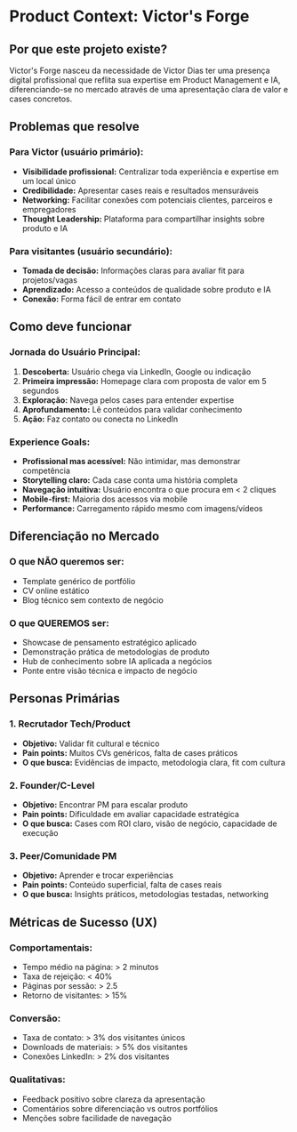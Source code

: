# Product Context: Victor's Forge

## Por que este projeto existe?

Victor's Forge nasceu da necessidade de Victor Dias ter uma presença digital profissional que reflita sua expertise em Product Management e IA, diferenciando-se no mercado através de uma apresentação clara de valor e cases concretos.

## Problemas que resolve

### Para Victor (usuário primário):
- **Visibilidade profissional:** Centralizar toda experiência e expertise em um local único
- **Credibilidade:** Apresentar cases reais e resultados mensuráveis
- **Networking:** Facilitar conexões com potenciais clientes, parceiros e empregadores
- **Thought Leadership:** Plataforma para compartilhar insights sobre produto e IA

### Para visitantes (usuário secundário):
- **Tomada de decisão:** Informações claras para avaliar fit para projetos/vagas
- **Aprendizado:** Acesso a conteúdos de qualidade sobre produto e IA
- **Conexão:** Forma fácil de entrar em contato

## Como deve funcionar

### Jornada do Usuário Principal:
1. **Descoberta:** Usuário chega via LinkedIn, Google ou indicação
2. **Primeira impressão:** Homepage clara com proposta de valor em 5 segundos
3. **Exploração:** Navega pelos cases para entender expertise
4. **Aprofundamento:** Lê conteúdos para validar conhecimento
5. **Ação:** Faz contato ou conecta no LinkedIn

### Experience Goals:
- **Profissional mas acessível:** Não intimidar, mas demonstrar competência
- **Storytelling claro:** Cada case conta uma história completa
- **Navegação intuitiva:** Usuário encontra o que procura em < 2 cliques
- **Mobile-first:** Maioria dos acessos via mobile
- **Performance:** Carregamento rápido mesmo com imagens/vídeos

## Diferenciação no Mercado

### O que NÃO queremos ser:
- Template genérico de portfólio
- CV online estático
- Blog técnico sem contexto de negócio

### O que QUEREMOS ser:
- Showcase de pensamento estratégico aplicado
- Demonstração prática de metodologias de produto
- Hub de conhecimento sobre IA aplicada a negócios
- Ponte entre visão técnica e impacto de negócio

## Personas Primárias

### 1. Recrutador Tech/Product
- **Objetivo:** Validar fit cultural e técnico
- **Pain points:** Muitos CVs genéricos, falta de cases práticos
- **O que busca:** Evidências de impacto, metodologia clara, fit com cultura

### 2. Founder/C-Level
- **Objetivo:** Encontrar PM para escalar produto
- **Pain points:** Dificuldade em avaliar capacidade estratégica
- **O que busca:** Cases com ROI claro, visão de negócio, capacidade de execução

### 3. Peer/Comunidade PM
- **Objetivo:** Aprender e trocar experiências
- **Pain points:** Conteúdo superficial, falta de cases reais
- **O que busca:** Insights práticos, metodologias testadas, networking

## Métricas de Sucesso (UX)

### Comportamentais:
- Tempo médio na página: > 2 minutos
- Taxa de rejeição: < 40%
- Páginas por sessão: > 2.5
- Retorno de visitantes: > 15%

### Conversão:
- Taxa de contato: > 3% dos visitantes únicos
- Downloads de materiais: > 5% dos visitantes
- Conexões LinkedIn: > 2% dos visitantes

### Qualitativas:
- Feedback positivo sobre clareza da apresentação
- Comentários sobre diferenciação vs outros portfólios
- Menções sobre facilidade de navegação
